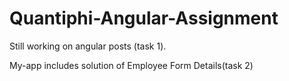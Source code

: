 # Quantiphi-Angular-Assignment

Still working on angular posts (task 1).

My-app includes solution of Employee Form Details(task 2)
